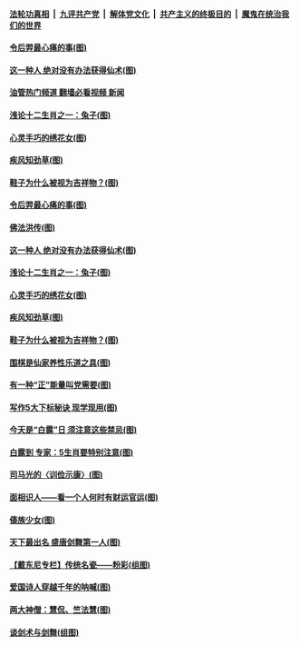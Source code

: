 ####  [法轮功真相](../../../../basic/blob/master/README.md?t=09090631) &nbsp;|&nbsp; [九评共产党](../../../../9ping.md/blob/master/README.md?t=09090631) &nbsp;|&nbsp; [解体党文化](../../../../jtdwh.md/blob/master/README.md?t=09090631)  &nbsp;|&nbsp; [共产主义的终极目的](../../../../gczydzjmd.md/blob/master/README.md?t=09090631) &nbsp;|&nbsp; [魔鬼在统治我们的世界](../../../../mgztzwmdsj.md/blob/master/README.md?t=09090631) 

#### [令后羿最心痛的事(图)](../pages/p7/999739.md?t=09090631) 

#### [这一种人 绝对没有办法获得仙术(图)](../pages/p7/1015971.md?t=09090631) 

#### [油管热门频道 翻墙必看视频 新闻](http://45.76.130.85:81/youtube.html?09090631)

#### [浅论十二生肖之一：兔子(图)](../pages/p7/1014968.md?t=09090631) 

#### [心灵手巧的绣花女(图)](../pages/p7/1015583.md?t=09090631) 

#### [疾风知劲草(图)](../pages/p7/1015982.md?t=09090631) 

#### [鞋子为什么被视为吉祥物？(图)](../pages/p7/1015831.md?t=09090631) 

#### [令后羿最心痛的事(图)](../pages/p7/999739.md?t=09090631) 

#### [佛法洪传(图)](../pages/p7/1015584.md?t=09090631) 

#### [这一种人 绝对没有办法获得仙术(图)](../pages/p7/1015971.md?t=09090631) 

#### [浅论十二生肖之一：兔子(图)](../pages/p7/1014968.md?t=09090631) 

#### [心灵手巧的绣花女(图)](../pages/p7/1015583.md?t=09090631) 

#### [疾风知劲草(图)](../pages/p7/1015982.md?t=09090631) 

#### [鞋子为什么被视为吉祥物？(图)](../pages/p7/1015831.md?t=09090631) 

#### [围棋是仙家养性乐道之具(图)](../pages/p7/1016071.md?t=09090631) 

#### [有一种“正”能量叫党需要(图)](../pages/p7/1016084.md?t=09090631) 

#### [写作5大下标秘诀 现学现用(图)](../pages/p7/1015892.md?t=09090631) 

#### [今天是“白露”日 须注意这些禁忌(图)](../pages/p7/1016041.md?t=09090631) 

#### [白露到 专家：5生肖要特别注意(图)](../pages/p7/1016030.md?t=09090631) 

#### [司马光的〈训俭示康〉(图)](../pages/p7/1014861.md?t=09090631) 

#### [面相识人——看一个人何时有财运官运(图)](../pages/p7/1013353.md?t=09090631) 

#### [傣族少女(图)](../pages/p7/1015582.md?t=09090631) 

#### [天下最出名 盛唐剑舞第一人(图)](../pages/p7/1015813.md?t=09090631) 

#### [【戴东尼专栏】传统名瓷——粉彩(组图)](../pages/p7/1009832.md?t=09090631) 

#### [爱国诗人穿越千年的呐喊(图)](../pages/p7/1015850.md?t=09090631) 

#### [两大神僧：慧侃、竺法慧(图)](../pages/p7/1015873.md?t=09090631) 

#### [谈剑术与剑舞(组图)](../pages/p7/1015805.md?t=09090631) 

<img src='http://gfw-breaker.win/goodnews/indexes/p7.md' width='0px' height='0px'/>
